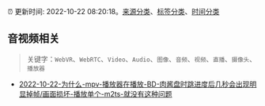 :alarm_clock: 更新时间: 2022-10-22 08:20:18。[来源分类](../README.md)、[标签分类](../TAGS.md)、[时间分类](../TIMELINE.md)

## 音视频相关


> 关键字：`WebVR`、`WebRTC`、`Video`、`Audio`、`图像`、`音频`、`视频`、`直播`、`摄像头`、`播放器`



- [2022-10-22-为什么-mpv-播放器在播放-BD-肉酱盘时跳进度后几秒会出现明显掉帧/画面损坏-播放单个-m2ts-就没有这种问题](https://www.v2ex.com/t/888936) 